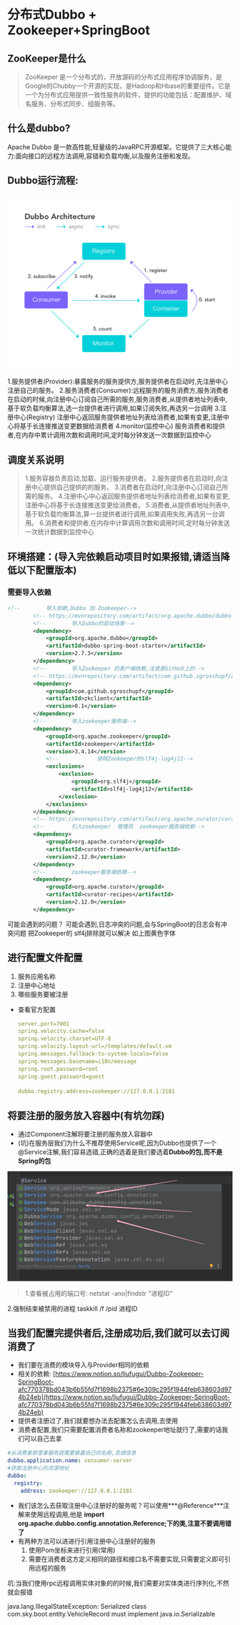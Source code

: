 # 分布式Dubbo + Zookeeper+SpringBoot

## **ZooKeeper是什么**

> ZooKeeper 是一个分布式的，开放源码的分布式应用程序协调服务，是Google的Chubby一个开源的实现，是Hadoop和Hbase的重要组件。它是一个为分布式应用提供一致性服务的软件，提供的功能包括：配置维护、域名服务、分布式同步、组服务等。

## 什么是dubbo?

Apache Dubbo 是一款高性能,轻量级的JavaRPC开源框架。它提供了三大核心能力:面向接口的远程方法调用,容错和负载均衡,以及服务注册和发现。

## Dubbo运行流程:

![%E5%88%86%E5%B8%83%E5%BC%8FDubbo%20+%20Zookeeper+SpringBoot%20afc770378bd043b6b55fd7f1698b2375/Dubbo.png](%E5%88%86%E5%B8%83%E5%BC%8FDubbo%20+%20Zookeeper+SpringBoot%20afc770378bd043b6b55fd7f1698b2375/Dubbo.png)

1.服务提供者(Provider):暴露服务的服务提供方,服务提供者在启动时,先注册中心注册自己的服务。
2.服务消费者(Consumer):远程服务的服务消费方,服务消费者在启动的时候,向注册中心订阅自己所需的服务,服务消费者,从提供者地址列表中,基于软负载均衡算法,选一台提供者进行调用,如果订阅失败,再选另一台调用
3.注册中心(Registry) 注册中心返回服务提供者地址列表给消费者,如果有变更,注册中心将基于长连接推送变更数据给消费者
4.monitor(监控中心) 服务消费者和提供者,在内存中累计调用次数和调用时间,定时每分钟发送一次数据到监控中心

## 调度关系说明

> 1.服务容器负责启动,加载、运行服务提供者。
2.服务提供者在启动时,向注册中心提供自己提供的的服务。
3.消费者在启动时,向注册中心订阅自己所需的服务。
4.注册中心中心返回服务提供者地址列表给消费者,如果有变更,注册中心将基于长连接推送变更给消费者。
5.消费者,从提供者地址列表中,基于软负载均衡算法,算一台提供者进行调用,如果调用失败,再选另一台调用。
6.消费者和提供者,在内存中计算调用次数和调用时间,定时每分钟发送一次统计数据到监控中心

## 环境搭建：(导入完依赖启动项目时如果报错,请适当降低以下配置版本)

### 需要导入依赖

```xml
<!--        导入依赖,Dubbo 加 Zookeeper-->
        <!-- https://mvnrepository.com/artifact/org.apache.dubbo/dubbo-spring-boot-starter -->
        <!--        导入Dubbo的启动场景-->
        <dependency>
            <groupId>org.apache.dubbo</groupId>
            <artifactId>dubbo-spring-boot-starter</artifactId>
            <version>2.7.3</version>
        </dependency>
        <!--        导入Zookeeper 的客户端依赖,注意是GitHub上的-->
        <!-- https://mvnrepository.com/artifact/com.github.sgroschupf/zkclient -->
        <dependency>
            <groupId>com.github.sgroschupf</groupId>
            <artifactId>zkclient</artifactId>
            <version>0.1</version>
        </dependency>
        <!--        导入zookeeper服务端-->
        <dependency>
            <groupId>org.apache.zookeeper</groupId>
            <artifactId>zookeeper</artifactId>
            <version>3.4.14</version>
            <!--            排除Zookeeper的slf4j-log4j12-->
            <exclusions>
                <exclusion>
                    <groupId>org.slf4j</groupId>
                    <artifactId>slf4j-log4j12</artifactId>
                </exclusion>
            </exclusions>
        </dependency>
        <!-- https://mvnrepository.com/artifact/org.apache.curator/curator-framework -->
        <!--        引入zookeeper  管理员  zookeeper服务端依赖-->
        <dependency>
            <groupId>org.apache.curator</groupId>
            <artifactId>curator-framework</artifactId>
            <version>2.12.0</version>
        </dependency>
        <!--        zookeeper服务端依赖-->
        <dependency>
            <groupId>org.apache.curator</groupId>
            <artifactId>curator-recipes</artifactId>
            <version>2.12.0</version>
        </dependency>
```

可能会遇到的问题？
可能会遇到,日志冲突的问题,会与SpringBoot的日志会有冲突问题
把Zookeeper的  slf4j排除就可以解决
如上图黄色字体

## 进行配置文件配置

1. 服务应用名称
2. 注册中心地址
3. 哪些服务要被注册
- 查看官方配置

    ```yaml
    server.port=7001
    spring.velocity.cache=false
    spring.velocity.charset=UTF-8
    spring.velocity.layout-url=/templates/default.vm
    spring.messages.fallback-to-system-locale=false
    spring.messages.basename=i18n/message
    spring.root.password=root
    spring.guest.password=guest

    dubbo.registry.address=zookeeper://127.0.0.1:2181
    ```

## 将要注册的服务放入容器中(有坑勿踩)

- 通过Component注解将要注册的服务放入容器中
- (坑)在服务层我们为什么不推荐使用Service呢,因为Dubbo也提供了一个@Service注解,我们容易选错,正确的选着是我们要选着**Dubbo的包,而不是Spring的包**

![%E5%88%86%E5%B8%83%E5%BC%8FDubbo%20+%20Zookeeper+SpringBoot%20afc770378bd043b6b55fd7f1698b2375/Untitled.png](%E5%88%86%E5%B8%83%E5%BC%8FDubbo%20+%20Zookeeper+SpringBoot%20afc770378bd043b6b55fd7f1698b2375/Untitled.png)

> 1.查看被占用的端口号:
netstat -ano|findstr "进程ID"
 
2.强制结束被禁用的进程
taskkill /f /pid 进程ID

## 当我们配置完提供者后,注册成功后,我们就可以去订阅消费了

- 我们要在消费的模块导入与Provider相同的依赖
- 相关的依赖: [https://www.notion.so/liufugui/Dubbo-Zookeeper-SpringBoot-afc770378bd043b6b55fd7f1698b2375#6e309c295f1944feb638603d974b24eb](https://www.notion.so/liufugui/Dubbo-Zookeeper-SpringBoot-afc770378bd043b6b55fd7f1698b2375#6e309c295f1944feb638603d974b24eb)
- 提供者注册过了,我们就要想办法去配置怎么去调用,去使用
- 消费者配置,我们只需要配置消费者名称和zookeeper地址就行了,需要的话我们可以自己去拿

```yaml
#从消费者那里拿服务就需要暴露自己的名称,及细信息
dubbo.application.name: consumer-server
#获取注册中心的资源地址
dubbo:
  registry:
    address: zookeeper://127.0.0.1:2181
```

- 我们该怎么去获取注册中心注册好的服务呢？可以使用***@Reference***注解来使用远程调用,他是  **import org.apache.dubbo.config.annotation.Reference;下的类,注意不要调用错了**
- 有两种方法可以进进行引用注册中心注册好的服务
    1. 使用Pom坐标来进行引用(常用)
    2. 需要在消费者这方定义相同的路径和接口名不需要实现,只需要定义即可引用远程的服务

坑:当我们使用rpc远程调用实体对象的的时候,我们需要对实体类进行序列化,不然就会报错

java.lang.IllegalStateException: Serialized class com.sky.boot.entity.VehicleRecord must implement java.io.Serializable
